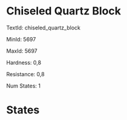 # Chiseled Quartz Block

TextId: chiseled_quartz_block

MinId: 5697

MaxId: 5697

Hardness: 0,8

Resistance: 0,8


Num States: 1

# States
```

```